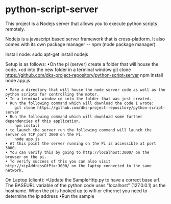 # python-script-server
This project is a Nodejs server that allows you to execute python scripts remotely.

Nodejs is a javascript based server framework that is cross-platform.
It also comes with its own package manager -- npm (node package manager).

Install node:
    sudo apt-get install nodejs


Setup is as follows:
•On the pi (server) create a folder that will house the code.
•cd into the new folder in a terminal window
    git clone https://github.com/dks-project-repository/python-script-server
    npm install
    node app.js
    



	• Make a directory that will house the node server code as well as the python scripts for controlling the motor.
	• In a terminal window cd into the folder that was just created.
	• Run the following command which will download the code I wrote:
	    git clone https://github.com/dks-project-repository/python-script-server
    • Run the following command which will download some further dependencies of this application.
		npm install
	• to launch the server run the following command will launch the server on TCP port 3000 on the Pi.
		node app.js
	• At this point the server running on the Pi is accessible at port 3000.
	• You can verify this by going to http://localhost:3000/ on the browser on the pi.
	• To verify success of this you can also visit http://<ipAddressOfPi>:3000/ on the laptop connected to the same network.
	
On Laptop (client):
	•Update the SampleHttp.py to have a correct base url.
	 The BASEURL variable of the python code uses "localhost" (127.0.0.1) as the hostname. 
	 When the pi is hooked up to wifi or ethernet you need to determine the ip address
•Run the sample 

